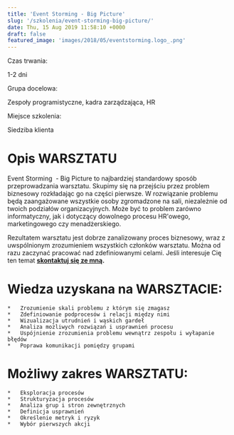 ```yaml
---
title: 'Event Storming - Big Picture'
slug: '/szkolenia/event-storming-big-picture/'
date: Thu, 15 Aug 2019 11:58:10 +0000
draft: false
featured_image: 'images/2018/05/eventstorming.logo_.png'
---
```


Czas trwania:

1-2 dni

Grupa docelowa:

Zespoły programistyczne, kadra zarządzająca, HR

Miejsce szkolenia:

Siedziba klienta

Opis WARSZTATU
==============

Event Storming  - Big Picture to najbardziej standardowy sposób przeprowadzania warsztatu. Skupimy się na przejściu przez problem biznesowy rozkładając go na części pierwsze. W rozwiązanie problemu będą zaangażowane wszystkie osoby zgromadzone na sali, niezależnie od twoich podziałów organizacyjnych. Może być to problem zarówno informatyczny, jak i dotyczący dowolnego procesu HR'owego, marketingowego czy menadżerskiego.

Rezultatem warsztatu jest dobrze zanalizowany proces biznesowy, wraz z uwspólnionym zrozumieniem wszystkich członków warsztatu. Można od razu zaczynać pracować nad zdefiniowanymi celami. Jeśli interesuje Cię ten temat **[skontaktuj się ze mną](https://radekmaziarka.pl/kontakt).**

Wiedza uzyskana na WARSZTACIE:
==============================

 	*   Zrozumienie skali problemu z którym się zmagasz
 	*   Zdefiniowanie podprocesów i relacji między nimi
 	*   Wizualizacja utrudnień i wąskich gardeł
 	*   Analiza możliwych rozwiązań i usprawnień procesu
 	*   Uspójnienie zrozumienia problemu wewnątrz zespołu i wyłapanie błędów
 	*   Poprawa komunikacji pomiędzy grupami

Możliwy zakres WARSZTATU:
=========================

 	*   Eksploracja procesów
 	*   Strukturyzacja procesów
 	*   Analiza grup i stron zewnętrznych
 	*   Definicja usprawnień
 	*   Określenie metryk i ryzyk
 	*   Wybór pierwszych akcji